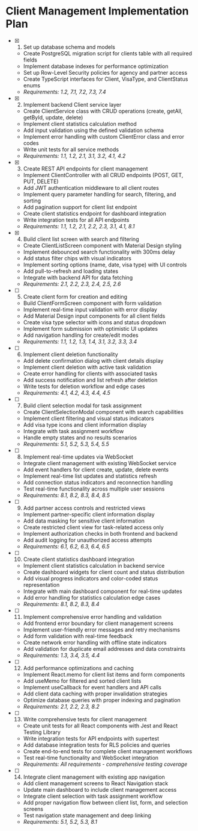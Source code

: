 # Client Management Implementation Plan

- [x] 1. Set up database schema and models
  - Create PostgreSQL migration script for clients table with all required fields
  - Implement database indexes for performance optimization
  - Set up Row-Level Security policies for agency and partner access
  - Create TypeScript interfaces for Client, VisaType, and ClientStatus enums
  - _Requirements: 1.2, 7.1, 7.2, 7.3, 7.4_

- [x] 2. Implement backend Client service layer
  - Create ClientService class with CRUD operations (create, getAll, getById, update, delete)
  - Implement client statistics calculation method
  - Add input validation using the defined validation schema
  - Implement error handling with custom ClientError class and error codes
  - Write unit tests for all service methods
  - _Requirements: 1.1, 1.2, 2.1, 3.1, 3.2, 4.1, 4.2_

- [x] 3. Create REST API endpoints for client management
  - Implement ClientController with all CRUD endpoints (POST, GET, PUT, DELETE)
  - Add JWT authentication middleware to all client routes
  - Implement query parameter handling for search, filtering, and sorting
  - Add pagination support for client list endpoint
  - Create client statistics endpoint for dashboard integration
  - Write integration tests for all API endpoints
  - _Requirements: 1.1, 1.2, 2.1, 2.2, 2.3, 3.1, 4.1, 8.1_

- [x] 4. Build client list screen with search and filtering
  - Create ClientListScreen component with Material Design styling
  - Implement debounced search functionality with 300ms delay
  - Add status filter chips with visual indicators
  - Implement sorting options (name, date, visa type) with UI controls
  - Add pull-to-refresh and loading states
  - Integrate with backend API for data fetching
  - _Requirements: 2.1, 2.2, 2.3, 2.4, 2.5, 2.6_

- [ ] 5. Create client form for creation and editing
  - Build ClientFormScreen component with form validation
  - Implement real-time input validation with error display
  - Add Material Design input components for all client fields
  - Create visa type selector with icons and status dropdown
  - Implement form submission with optimistic UI updates
  - Add navigation handling for create/edit modes
  - _Requirements: 1.1, 1.2, 1.3, 1.4, 3.1, 3.2, 3.3, 3.4_

- [ ] 6. Implement client deletion functionality
  - Add delete confirmation dialog with client details display
  - Implement client deletion with active task validation
  - Create error handling for clients with associated tasks
  - Add success notification and list refresh after deletion
  - Write tests for deletion workflow and edge cases
  - _Requirements: 4.1, 4.2, 4.3, 4.4, 4.5_

- [ ] 7. Build client selection modal for task assignment
  - Create ClientSelectionModal component with search capabilities
  - Implement client filtering and visual status indicators
  - Add visa type icons and client information display
  - Integrate with task assignment workflow
  - Handle empty states and no results scenarios
  - _Requirements: 5.1, 5.2, 5.3, 5.4, 5.5_

- [ ] 8. Implement real-time updates via WebSocket
  - Integrate client management with existing WebSocket service
  - Add event handlers for client create, update, delete events
  - Implement real-time list updates and statistics refresh
  - Add connection status indicators and reconnection handling
  - Test real-time functionality across multiple user sessions
  - _Requirements: 8.1, 8.2, 8.3, 8.4, 8.5_

- [ ] 9. Add partner access controls and restricted views
  - Implement partner-specific client information display
  - Add data masking for sensitive client information
  - Create restricted client view for task-related access only
  - Implement authorization checks in both frontend and backend
  - Add audit logging for unauthorized access attempts
  - _Requirements: 6.1, 6.2, 6.3, 6.4, 6.5_

- [ ] 10. Create client statistics dashboard integration
  - Implement client statistics calculation in backend service
  - Create dashboard widgets for client count and status distribution
  - Add visual progress indicators and color-coded status representation
  - Integrate with main dashboard component for real-time updates
  - Add error handling for statistics calculation edge cases
  - _Requirements: 8.1, 8.2, 8.3, 8.4_

- [ ] 11. Implement comprehensive error handling and validation
  - Add frontend error boundary for client management screens
  - Implement user-friendly error messages and retry mechanisms
  - Add form validation with real-time feedback
  - Create network error handling with offline state indicators
  - Add validation for duplicate email addresses and data constraints
  - _Requirements: 1.3, 3.4, 3.5, 4.4_

- [ ] 12. Add performance optimizations and caching
  - Implement React.memo for client list items and form components
  - Add useMemo for filtered and sorted client lists
  - Implement useCallback for event handlers and API calls
  - Add client data caching with proper invalidation strategies
  - Optimize database queries with proper indexing and pagination
  - _Requirements: 2.1, 2.2, 2.3, 8.2_

- [ ] 13. Write comprehensive tests for client management
  - Create unit tests for all React components with Jest and React Testing Library
  - Write integration tests for API endpoints with supertest
  - Add database integration tests for RLS policies and queries
  - Create end-to-end tests for complete client management workflows
  - Test real-time functionality and WebSocket integration
  - _Requirements: All requirements - comprehensive testing coverage_

- [ ] 14. Integrate client management with existing app navigation
  - Add client management screens to React Navigation stack
  - Update main dashboard to include client management access
  - Integrate client selection with task assignment workflow
  - Add proper navigation flow between client list, form, and selection screens
  - Test navigation state management and deep linking
  - _Requirements: 5.1, 5.2, 5.3, 8.1_